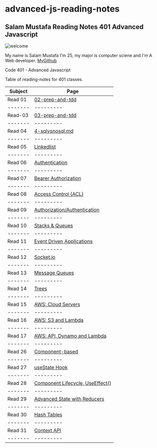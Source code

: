 # advanced-js-reading-notes


## Salam Mustafa Reading Notes 401 Advanced Javascript 

![welcome](https://camo.githubusercontent.com/8e714733b26c7e394b60449b0362360ce2b1bebf0d53780d734bd8471fef58c4/68747470733a2f2f7468756d62732e647265616d7374696d652e636f6d2f622f7275737469632d77656c636f6d652d7369676e2d7265642d666c6f7765722d68616e67696e672d646973747265737365642d616e74697175652d677265656e2d646f6f722d7765617468657265642d726f73652d6275642d7465616c2d626c75652d776f6f64656e2d66656e63652d34333931353437352e6a7067)

My name is Salam Mustafa I'm 25, my major is computer sciene and I'm A Web developer. [MyGithub](https://github.com/salammustafa728)




Code 401 - Advanced Javascript 

Table of reading-notes for 401 classes.

| Subject  |	Page|
|----- | ----   |
| Read 01  |	[02-prep-and-tdd](https://salammustafa728.github.io/advanced-js-reading-notes/401-javascript-reading/02-prep-and-tdd.html)|
|-------   |	---------|
|Read-03 |	[03-prep-and-tdd](https://salammustafa728.github.io/advanced-js-reading-notes/401-javascript-reading/03-prep-and-tdd.html)|
|------- 	|---------|
| Read 04 |	[4-sqlvsnosql.md](https://salammustafa728.github.io/advanced-js-reading-notes/401-javascript-reading/04-sqlvsnosql.html) | 
|------- 	|---------|
|Read 05 | [Linkedlist](https://salammustafa728.github.io/advanced-js-reading-notes/401-javascript-reading/05-linkedList.html)	|
|------- 	|---------|
| Read 06 |	 [Authentication](https://salammustafa728.github.io/advanced-js-reading-notes/401-javascript-reading/06-Authentication.html)  |
|------- 	|---------|
| Read 07 |	 [Bearer Authorization](https://salammustafa728.github.io/advanced-js-reading-notes/401-javascript-reading/07-Bearer-Authorization.html)  |
|------- 	|---------|
| Read 08 |	 [Access Control (ACL) ](https://salammustafa728.github.io/advanced-js-reading-notes/401-javascript-reading/08-Access-Control.html)  |
|------- 	|---------|
| Read 09 |	 [Authorization/Authentication ](https://salammustafa728.github.io/advanced-js-reading-notes/401-javascript-reading/09-Authorization-Authentication.html) |
|------- 	|---------|
| Read 10 |	 [Stacks & Queues](https://salammustafa728.github.io/advanced-js-reading-notes/401-javascript-reading/10-Stacks-Queues.html) |
|------- 	|---------|
| Read 11 |	 [ Event Driven Applications](https://salammustafa728.github.io/advanced-js-reading-notes/401-javascript-reading/11-Event-Driven-Applications.html) |
|------- 	|---------|
| Read 12 |	 [Socket.io](https://salammustafa728.github.io/advanced-js-reading-notes/401-javascript-reading/12-Socket.io.html) |
|------- 	|---------|
| Read 13 |	 [Message Queues](https://salammustafa728.github.io/advanced-js-reading-notes/401-javascript-reading/13-Message-Queues.html) |
|------- 	|---------|
| Read 14 |	 [Trees](https://salammustafa728.github.io/advanced-js-reading-notes/401-javascript-reading/14-Trees.html) |
|------- 	|---------|
| Read 15 |	 [AWS: Cloud Servers](https://salammustafa728.github.io/advanced-js-reading-notes/401-javascript-reading/15-AWS-Cloud-Servers.html) |
|------- 	|---------|
| Read 16 |	 [AWS: S3 and Lambda](https://salammustafa728.github.io/advanced-js-reading-notes/401-javascript-reading/16-AWS-S3-and-Lambda.html) |
|------- 	|---------|
| Read 17 |	 [AWS: API, Dynamo and Lambda](https://salammustafa728.github.io/advanced-js-reading-notes/401-javascript-reading/17-AWS-API-Dynamo-and-Lambda.html) |
|------- 	|---------|
| Read 26 |	 [Component-based](https://salammustafa728.github.io/advanced-js-reading-notes/401-javascript-reading/26-Component-Based-ui) |
|------- 	|---------|
| Read 27 |	 [useState Hook](https://salammustafa728.github.io/advanced-js-reading-notes/401-javascript-reading/27-useState-Hooks) |
|------- 	|---------|
| Read 28 |	 [Component Lifecycle, UseEffect()](https://salammustafa728.github.io/advanced-js-reading-notes/401-javascript-reading/28-Component-Lifecycle-useEffect) |
|------- 	|---------|
| Read 29 |	 [Advanced State with Reducers](https://salammustafa728.github.io/advanced-js-reading-notes/401-javascript-reading/29-Advanced-State-with-Reducers.html) |
|------- 	|---------|
| Read 30 |	 [Hash Tables](https://salammustafa728.github.io/advanced-js-reading-notes/401-javascript-reading/30-Hash-Tables.html) |
|------- 	|---------|
| Read 31 |	 [Context API](./401-javascript-reading/31-Context-API.md) |
|------- 	|---------|